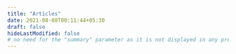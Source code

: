 ```yaml
---
title: "Articles"
date: 2021-08-08T00:11:44+05:30
draft: false
hideLastModified: false
# no need for the "summary" parameter as it is not displayed in any previews
---
```


